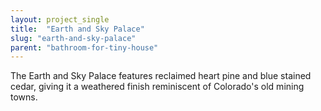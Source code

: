 ```yaml
---
layout: project_single
title:  "Earth and Sky Palace"
slug: "earth-and-sky-palace"
parent: "bathroom-for-tiny-house"
---
```

The Earth and Sky Palace features reclaimed heart pine and blue stained cedar, giving it a weathered finish reminiscent of Colorado's old mining towns.